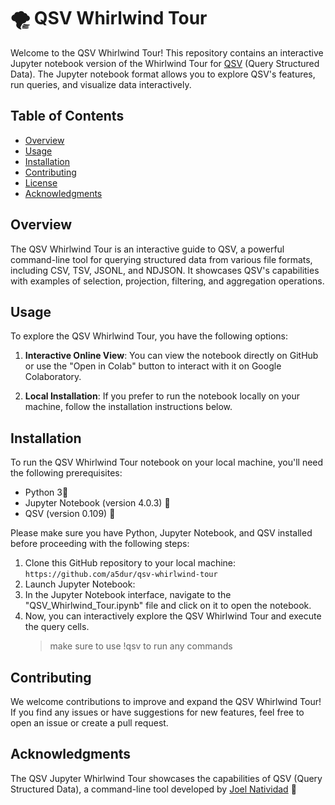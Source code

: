 # 🌪️ QSV Whirlwind Tour


Welcome to the QSV Whirlwind Tour! This repository contains an interactive Jupyter notebook version of the Whirlwind Tour for [QSV](https://github.com/jqnatividad/qsv/tree/master) (Query Structured Data). The Jupyter notebook format allows you to explore QSV's features, run queries, and visualize data interactively.

## Table of Contents

- [Overview](#overview)
- [Usage](#usage)
- [Installation](#installation)
- [Contributing](#contributing)
- [License](#license)
- [Acknowledgments](#acknowledgments)

## Overview

The QSV Whirlwind Tour is an interactive guide to QSV, a powerful command-line tool for querying structured data from various file formats, including CSV, TSV, JSONL, and NDJSON. It showcases QSV's capabilities with examples of selection, projection, filtering, and aggregation operations.

## Usage

To explore the QSV Whirlwind Tour, you have the following options:

1. **Interactive Online View**: You can view the notebook directly on GitHub or use the "Open in Colab" button to interact with it on Google Colaboratory.

2. **Local Installation**: If you prefer to run the notebook locally on your machine, follow the installation instructions below.

## Installation

To run the QSV Whirlwind Tour notebook on your local machine, you'll need the following prerequisites:

- Python 3🐍
- Jupyter Notebook (version 4.0.3) 📔
- QSV (version 0.109) 🌈

Please make sure you have Python, Jupyter Notebook, and QSV installed before proceeding with the following steps:

1. Clone this GitHub repository to your local machine:
   ```https://github.com/a5dur/qsv-whirlwind-tour```
2. Launch Jupyter Notebook:
3. In the Jupyter Notebook interface, navigate to the "QSV_Whirlwind_Tour.ipynb" file and click on it to open the notebook.
4. Now, you can interactively explore the QSV Whirlwind Tour and execute the query cells.
     > make sure to use !qsv to run any commands

## Contributing

We welcome contributions to improve and expand the QSV Whirlwind Tour! If you find any issues or have suggestions for new features, feel free to open an issue or create a pull request.

## Acknowledgments

The QSV Jupyter Whirlwind Tour showcases the capabilities of QSV (Query Structured Data), a command-line tool developed by [Joel Natividad](https://github.com/jqnatividad)  🚀

